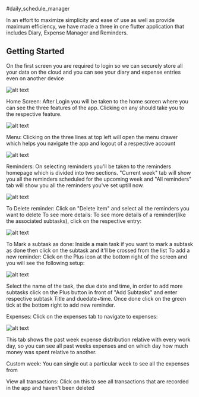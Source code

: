 #daily_schedule_manager

In an effort to maximize simplicity and ease of use as well as provide maximum efficiency, we have made a three in one flutter application that includes Diary, Expense Manager and Reminders.

## Getting Started
 On the first screen you are required to login so we can securely store all your data on the cloud and you can see your diary and expense entries even on another device

![alt text](https://i.imgur.com/iXpMFnf.png)
 
 Home Screen:
 After Login you will be taken to the home screen where you can see the three features of the app. Clicking on any should take you to the respective feature.
 
 ![alt text](https://i.imgur.com/h73adV9.png)
 
 Menu:
 Clicking on the three lines at top left will open the menu drawer which helps you navigate the app and logout of a respective account
 
 ![alt text](https://i.imgur.com/TwSCtPH.png)
 
 Reminders:
 On selecting reminders you'll be taken to the reminders homepage which is divided into two sections. "Current week" tab will show you all the reminders scheduled for the upcoming week and "All reminders" tab will show you all the reminders you've set uptill now.
 
 ![alt text](https://i.imgur.com/XidMsqk.png)

To Delete reminder: Click on "Delete item" and select all the reminders you want to delete
To see more details: To see more details of a reminder(like the associated subtasks), click on the respective entry:

 ![alt text](https://i.imgur.com/yJcX1cd.png)
 
To Mark a subtask as done: Inside a main task if you want to mark a subtask as done then click on the subtask and it'll be crossed from the list
To add a new reminder: Click on the Plus icon at the bottom right of the screen and you will see the following setup:

![alt text](https://i.imgur.com/W5IPmrG.png)

Select the name of the task, the due date and time, in order to add more subtasks click on the Plus button in front of "Add Subtasks" and enter respective subtask Title and duedate+time. Once done click on the green tick at the bottom right to add new reminder.


Expenses: Click on the expenses tab to navigate to expenses:

![alt text](https://i.imgur.com/p7O82q4.png)

This tab shows the past week expense distribution relative with every work day, so you can see all past weeks expenses and on which day how much money was spent relative to another.

Custom week: You can single out a particular week to see all the expenses from

View all transactions: Click on this to see all transactions that are recorded in the app and haven't been deleted
